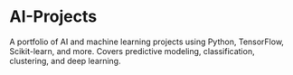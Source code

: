 # AI-Projects
A portfolio of AI and machine learning projects using Python, TensorFlow, Scikit-learn, and more. Covers predictive modeling, classification, clustering, and deep learning.
